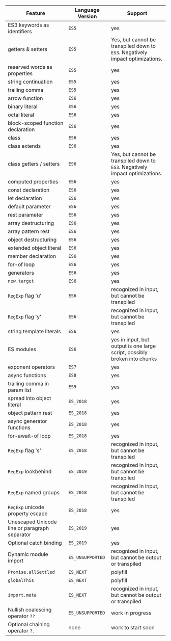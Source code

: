 | Feature           | Language Version | Support |
| ----------------- | ---------------- | ------- |
| ES3 keywords as identifiers | `ES5` | yes |
| getters & setters |            `ES5` | Yes, but cannot be transpiled down to `ES3`. Negatively impact optimizations. |
| reserved words as properties | `ES5` | yes |
| string continuation | `ES5` | yes |
| trailing comma    |            `ES5` | yes |
| arrow function | `ES6` | yes |
| binary literal | `ES6` | yes |
| octal literal | `ES6` | yes |
| block-scoped function declaration | `ES6` | yes |
| class | `ES6` | yes |
| class extends | `ES6` | yes |
| class getters / setters | `ES6` | Yes, but cannot be transpiled down to `ES3`. Negatively impact optimizations. |
| computed properties | `ES6` | yes |
| const declaration | `ES6` | yes |
| let declaration | `ES6` | yes |
| default parameter | `ES6` | yes |
| rest parameter | `ES6` | yes |
| array destructuring | `ES6` | yes |
| array pattern rest | `ES6` | yes |
| object destructuring | `ES6` | yes |
| extended object literal | `ES6` | yes |
| member declaration | `ES6` | yes |
| for-of loop | `ES6` | yes |
| generators | `ES6` | yes |
| `new.target` | `ES6` | yes |
| `RegExp` flag 'u' | `ES6` | recognized in input, but cannot be transpiled |
| `RegExp` flag 'y' | `ES6` | recognized in input, but cannot be transpiled |
| string template literals | `ES6` | yes |
| ES modules | `ES6` | yes in input, but output is one large script, possibly broken into chunks |
| exponent operators | `ES7` | yes |
| async functions | `ES8` | yes |
| trailing comma in param list | `ES9` | yes |
| spread into object literal | `ES_2018` | yes |
| object pattern rest | `ES_2018` | yes |
| async generator functions | `ES_2018` | yes |
| for-await-of loop | `ES_2018` | yes |
| `RegExp` flag 's' | `ES_2018` | recognized in input, but cannot be transpiled |
| `RegExp` lookbehind | `ES_2019` | recognized in input, but cannot be transpiled |
| `RegExp` named groups | `ES_2018` | recognized in input, but cannot be transpiled |
| `RegExp` unicode property escape | `ES_2018` | yes |
| Unescaped Unicode line or paragraph separator | `ES_2019` | yes |
| Optional catch binding | `ES_2019` | yes |
| Dynamic module import | `ES_UNSUPPORTED` | recognized in input, but cannot be output or transpiled |
| `Promise.allSettled` | `ES_NEXT` | polyfill |
| `globalThis` | `ES_NEXT` | polyfill |
| `import.meta` | `ES_NEXT` | recognized in input, but cannot be output or transpiled |
| Nullish coalescing operator `??` | `ES_UNSUPPORTED` | work in progress |
| Optional chaining operator `?.` | none | work to start soon |
